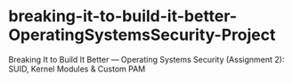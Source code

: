 # breaking-it-to-build-it-better-OperatingSystemsSecurity-Project
Breaking It to Build It Better — Operating Systems Security (Assignment 2): SUID, Kernel Modules &amp; Custom PAM
